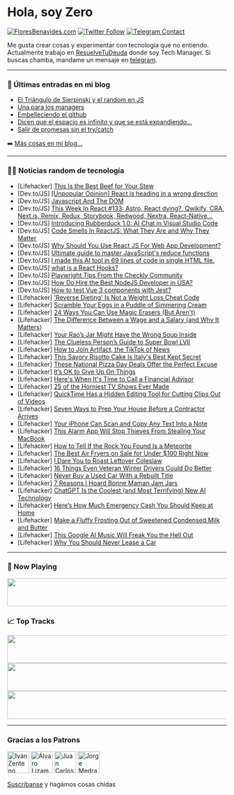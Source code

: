 # Hola, soy Zero

[![FloresBenavides.com](https://img.shields.io/website?down_message=oops&label=MiBlog&style=for-the-badge&up_message=online&url=https%3A%2F%2Ffloresbenavides.com)](https://floresbenavides.com) [![Twitter Follow](https://img.shields.io/twitter/follow/ZeroDragon?color=%231DA1F2&label=Follow&logo=twitter&logoColor=ffffff&style=for-the-badge)](https://twitter.com/zerodragon) [![Telegram Contact](https://img.shields.io/badge/escr%C3%ADbeme-ZeroDragon-%2326A5E4?style=for-the-badge&logo=telegram)](https://t.me/zerodragon)

Me gusta crear cosas y experimentar con tecnología que no entiendo.
Actualmente trabajo en [ResuelveTuDeuda](http://github.com/resuelve) donde soy Tech Manager.
Si buscas chamba, mandame un mensaje en [telegram](https://t.me/zerodragon).

---

### 📕 Últimas entradas en mi blog
<!-- BLOG-POST-LIST:START -->
- [El Triángulo de Sierpinski y el random en JS](https://floresbenavides.com/el-triangulo-de-sierpinski-y-el-random-en-js/)
- [Una para los managers](https://floresbenavides.com/una-para-los-managers/)
- [Embelleciendo el github](https://floresbenavides.com/embelleciendo-el-github/)
- [Dicen que el espacio es infinito y que se está expandiendo…](https://floresbenavides.com/dicen-que-el-espacio-es-infinito-y-que-se-esta-expandiendo/)
- [Salir de promesas sin el try/catch](https://floresbenavides.com/salir-de-promesas-sin-el-try-catch/)
<!-- BLOG-POST-LIST:END -->

➡️ [Más cosas en mi blog...](https://floresbenavides.com)

---

### 👨‍💻 Noticias random de tecnología
<!-- TECH-POSTS:START -->
- [Lifehacker] [This Is the Best Beef for Your Stew](https://lifehacker.com/this-is-the-best-beef-for-your-stew-1850055871)
- [Dev.to/JS] [[Unpopular Opinion] React is heading in a wrong direction](https://dev.to/oskarkaminski/unpopular-opinion-react-is-heading-in-a-wrong-direction-1pae)
- [Dev.to/JS] [Javascript And The DOM](https://dev.to/oluwatrillions/javascript-and-the-dom-10h3)
- [Dev.to/JS] [This Week In React #133: Astro, React dying?, Qwikify, CRA, Next.js, Remix, Redux, Storybook, Redwood, Nextra, React-Native...](https://dev.to/sebastienlorber/this-week-in-react-133-astro-react-dying-qwikify-cra-nextjs-remix-redux-storybook-redwood-nextra-react-native-1a79)
- [Dev.to/JS] [Introducing Rubberduck 1.0: AI Chat in Visual Studio Code](https://dev.to/lgrammel/introducing-rubberduck-10-ai-chat-in-visual-studio-code-2519)
- [Dev.to/JS] [Code Smells In ReactJS: What They Are and Why They Matter](https://dev.to/varsenyan/code-smells-in-reactjs-what-they-are-and-why-they-matter-5heo)
- [Dev.to/JS] [Why Should You Use React JS For Web App Development?](https://dev.to/uplogictech/why-should-you-use-react-js-for-web-app-development-mpg)
- [Dev.to/JS] [Ultimate guide to master JavaScript&#39;s reduce functions](https://dev.to/costamatheus97/ultimate-guide-to-master-javascripts-reduce-functions-2gb4)
- [Dev.to/JS] [I made this AI tool in 69 lines of code in single HTML file.](https://dev.to/anasdew/i-made-this-ai-tool-in-69-lines-of-code-in-single-html-file-545b)
- [Dev.to/JS] [what is a React Hooks?](https://dev.to/shiwani295/what-is-a-react-hooks-4l0o)
- [Dev.to/JS] [Playwright Tips From the Checkly Community](https://dev.to/checkly/playwright-tips-from-the-checkly-community-d96)
- [Dev.to/JS] [How Do Hire the Best NodeJS Developer in USA?](https://dev.to/pjdnarola/how-do-hire-the-best-nodejs-developer-1834)
- [Dev.to/JS] [How to test Vue 3 components with Jest?](https://dev.to/canopassoftware/how-to-test-vue-3-components-with-jest-28gj)
- [Lifehacker] [&#39;Reverse Dieting&#39; Is Not a Weight Loss Cheat Code](https://lifehacker.com/reverse-dieting-is-not-a-weight-loss-cheat-code-1850056077)
- [Lifehacker] [Scramble Your Eggs in a Puddle of Simmering Cream](https://lifehacker.com/scramble-your-eggs-in-a-puddle-of-simmering-cream-1850055008)
- [Lifehacker] [24 Ways You Can Use Magic Erasers &lpar;But Aren&#39;t&rpar;](https://lifehacker.com/24-ways-you-can-use-magic-erasers-but-arent-1850055768)
- [Lifehacker] [The Difference Between a Wage and a Salary &lpar;and Why It Matters&rpar;](https://lifehacker.com/the-difference-between-a-wage-and-a-salary-and-why-it-1850054939)
- [Lifehacker] [Your Rao’s Jar Might Have the Wrong Soup Inside](https://lifehacker.com/your-rao-s-jar-might-have-the-wrong-soup-inside-1850054672)
- [Lifehacker] [The Clueless Person’s Guide to Super Bowl LVII](https://lifehacker.com/the-clueless-person-s-guide-to-super-bowl-lvii-1850054677)
- [Lifehacker] [How to Join Artifact, the TikTok of News](https://lifehacker.com/how-to-join-artifact-the-tiktok-of-news-1850054394)
- [Lifehacker] [This Savory Risotto Cake Is Italy&#39;s Best Kept Secret](https://lifehacker.com/this-savory-risotto-cake-is-italys-best-kept-secret-1850054094)
- [Lifehacker] [These National Pizza Day Deals Offer the Perfect Excuse](https://lifehacker.com/these-national-pizza-day-deals-offer-the-perfect-excuse-1850053926)
- [Lifehacker] [It’s OK to Give Up On Things](https://lifehacker.com/it-s-ok-to-give-up-on-things-1850053625)
- [Lifehacker] [Here&#39;s When It&#39;s Time to Call a Financial Advisor](https://lifehacker.com/heres-when-its-time-to-call-a-financial-advisor-1850053476)
- [Lifehacker] [25 of the Horniest TV Shows Ever Made](https://lifehacker.com/25-of-the-horniest-tv-shows-ever-made-1850046614)
- [Lifehacker] [QuickTime Has a Hidden Editing Tool for Cutting Clips Out of Videos](https://lifehacker.com/quicktime-has-a-hidden-editing-tool-for-cutting-clips-o-1850053202)
- [Lifehacker] [Seven Ways to Prep Your House Before a Contractor Arrives](https://lifehacker.com/seven-ways-to-prep-your-house-before-a-contractor-arriv-1850053104)
- [Lifehacker] [Your iPhone Can Scan and Copy Any Text Into a Note](https://lifehacker.com/your-iphone-can-scan-and-copy-any-text-into-a-note-1850052097)
- [Lifehacker] [This Alarm App Will Stop Thieves From Stealing Your MacBook](https://lifehacker.com/this-alarm-app-will-stop-thieves-from-stealing-your-mac-1850052346)
- [Lifehacker] [How to Tell If the Rock You Found Is a Meteorite](https://lifehacker.com/how-to-tell-if-the-rock-you-found-is-a-meteorite-1850051480)
- [Lifehacker] [The Best Air Fryers on Sale for Under $100 Right Now](https://lifehacker.com/the-best-air-fryers-on-sale-for-under-100-right-now-1850050875)
- [Lifehacker] [I Dare You to Roast Leftover Coleslaw](https://lifehacker.com/i-dare-you-to-roast-leftover-coleslaw-1850051239)
- [Lifehacker] [16 Things Even Veteran Winter Drivers Could Do Better](https://lifehacker.com/16-things-even-veteran-winter-drivers-could-do-better-1850050381)
- [Lifehacker] [Never Buy a Used Car With a Rebuilt Title](https://lifehacker.com/never-buy-a-used-car-with-a-rebuilt-title-1850050273)
- [Lifehacker] [7 Reasons I Hoard Bonne Maman Jam Jars](https://lifehacker.com/7-reasons-i-hoard-bonne-maman-jam-jars-1850049572)
- [Lifehacker] [ChatGPT Is the Coolest &lpar;and Most Terrifying&rpar; New AI Technology](https://lifehacker.com/chatgpt-is-the-coolest-and-most-terrifying-new-ai-tec-1850050359)
- [Lifehacker] [Here’s How Much Emergency Cash You Should Keep at Home](https://lifehacker.com/here-s-how-much-emergency-cash-you-should-keep-at-home-1850048816)
- [Lifehacker] [Make a Fluffy Frosting Out of Sweetened Condensed Milk and Butter](https://lifehacker.com/make-a-fluffy-frosting-out-of-sweetened-condensed-milk-1850048764)
- [Lifehacker] [This Google AI Music Will Freak You the Hell Out](https://lifehacker.com/this-google-ai-music-will-freak-you-the-hell-out-1850049352)
- [Lifehacker] [Why You Should Never Lease a Car](https://lifehacker.com/why-you-should-never-lease-a-car-1850049671)<!-- TECH-POSTS:END -->

---

### 🎵 Now Playing
<a href="https://spotify-now-playing-dun.vercel.app/now-playing?open"><img src="https://spotify-now-playing-dun.vercel.app/now-playing" width="540" height="64"></a>

### 📈 Top Tracks
<a href="https://spotify-now-playing-dun.vercel.app/top-tracks?i=1&open"><img src="https://spotify-now-playing-dun.vercel.app/top-tracks?i=1" width="540" height="64"></a>
<a href="https://spotify-now-playing-dun.vercel.app/top-tracks?i=2&open"><img src="https://spotify-now-playing-dun.vercel.app/top-tracks?i=2" width="540" height="64"></a>
<a href="https://spotify-now-playing-dun.vercel.app/top-tracks?i=3&open"><img src="https://spotify-now-playing-dun.vercel.app/top-tracks?i=3" width="540" height="64"></a>

---

### Gracias a los Patrons
[<img src="https://avatars.githubusercontent.com/u/243380?v=4" alt="Iván Zenteno" width="50px">](https://github.com/k001) [<img src="https://avatars.githubusercontent.com/u/19955639?v=4" alt="Álvaro Lizama" width="50px">](https://github.com/alvarolizama) [<img src="https://avatars.githubusercontent.com/u/2718753?v=4" alt="Juan Carlos Ruiz" width="50px">](https://github.com/JuanCrg90) [<img src="https://avatars.githubusercontent.com/u/37025?v=4" alt="Jorge Medrano" width="50px">](https://github.com/h1pp1e) 

[Suscríbanse](https://www.patreon.com/zerodragon) y hagámos cosas chidas

